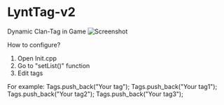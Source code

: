 # LyntTag-v2

Dynamic Clan-Tag in Game
![Screenshot](https://i.imgur.com/LUErBlv.gif)

How to configure?

1. Open Init.cpp
2. Go to "setList()" function
3. Edit tags

For example:
Tags.push_back("Your tag");
Tags.push_back("Your tag1");
Tags.push_back("Your tag2");
Tags.push_back("Your tag3");

